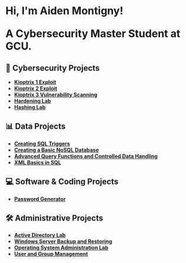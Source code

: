 <h1>Hi, I'm Aiden Montigny! 

<a> A Cybersecurity Master Student at GCU.</a>

<h2> 🔐 Cybersecurity Projects </h2>

- [**Kioptrix 1 Exploit**](https://github.com/AidenMontigny/Kioptrix-1-Exploit)
- [**Kioptrix 2 Exploit**](https://github.com/AidenMontigny/Kioptrix-2-Exploit)
- [**Kioptrix 3 Vulnerability Scanning**](https://github.com/AidenMontigny/Kioptrix-3-Vulnerability-Scanning)
- [**Hardening Lab**](https://github.com/AidenMontigny/Hardening-Lab)
- [**Hashing Lab**](https://github.com/AidenMontigny/Hashing-Lab)


<h2> 📊 Data Projects </h2>

- [**Creating SQL Triggers**](https://github.com/AidenMontigny/creating-sql-triggers)
- [**Creating a Basic NoSQL Database**](https://github.com/AidenMontigny/creating-a-basic-nosql-database)
- [**Advanced Query Functions and Controlled Data Handling**](https://github.com/AidenMontigny/Advanced-Query-Functions-and-Controlled-Data-Handling)
- [**XML Basics in SQL**](https://github.com/AidenMontigny/XML-Basics-in-SQL)


<h2> 💻 Software & Coding Projects </h2>

- [**Password Generator**](https://github.com/AidenMontigny/Password-Generator)

<h2> 🛠️ Administrative Projects </h2>

- [**Active Directory Lab**](https://github.com/AidenMontigny/Active-Directory-Lab)  
- [**Windows Server Backup and Restoring**](https://github.com/AidenMontigny/Windows-Server-Backup-and-Restoring)  
- [**Operating System Administration Lab**](https://github.com/AidenMontigny/Operating-System-Administration-Lab)
- [**User and Group Management**](https://github.com/AidenMontigny/User-and-Group-Management)  
 


